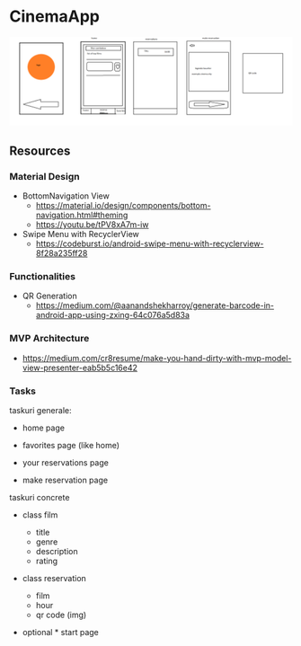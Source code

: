 # CinemaApp

<img src="captures/design.png">

## Resources
### Material Design
- BottomNavigation View
    - https://material.io/design/components/bottom-navigation.html#theming
    - https://youtu.be/tPV8xA7m-iw
- Swipe Menu with RecyclerView
    - https://codeburst.io/android-swipe-menu-with-recyclerview-8f28a235ff28

### Functionalities
- QR Generation
    - https://medium.com/@aanandshekharroy/generate-barcode-in-android-app-using-zxing-64c076a5d83a  

### MVP Architecture
- https://medium.com/cr8resume/make-you-hand-dirty-with-mvp-model-view-presenter-eab5b5c16e42



### Tasks
taskuri generale:

- home page
- favorites page (like home)

- your reservations page

- make reservation page

taskuri concrete
- class film
    + title
    + genre
    + description
    + rating

- class reservation 
    + film
    + hour
    + qr code (img)







- optional * start page
